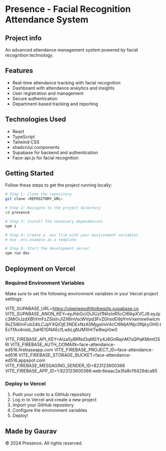 
# Presence - Facial Recognition Attendance System

## Project info

An advanced attendance management system powered by facial recognition technology.

## Features

- Real-time attendance tracking with facial recognition
- Dashboard with attendance analytics and insights
- User registration and management
- Secure authentication
- Department-based tracking and reporting

## Technologies Used

- React
- TypeScript
- Tailwind CSS
- shadcn/ui components
- Supabase for backend and authentication
- Face-api.js for facial recognition

## Getting Started

Follow these steps to get the project running locally:

```sh
# Step 1: Clone the repository
git clone <REPOSITORY_URL>

# Step 2: Navigate to the project directory
cd presence

# Step 3: Install the necessary dependencies
npm i

# Step 4: Create a .env file with your environment variables
# Use .env.example as a template

# Step 5: Start the development server
npm run dev
```

## Deployment on Vercel

### Required Environment Variables

Make sure to set the following environment variables in your Vercel project settings:

VITE_SUPABASE_URL=https://ulqeiwqodhltoibeqzlp.supabase.co
VITE_SUPABASE_ANON_KEY=eyJhbGciOiJIUzI1NiIsInR5cCI6IkpXVCJ9.eyJpc3MiOiJzdXBhYmFzZSIsInJlZiI6InVscWVpd3FvZGhsdG9pYmVxemxwIiwicm9sZSI6ImFub24iLCJpYXQiOjE3NDExNzA5MjgsImV4cCI6MjA1Njc0NjkyOH0.tEcTfAx4nisb_SaHE1GNAEcfLwbLgNJMXHrTw8wpGw0

VITE_FIREBASE_API_KEY=AIzaSyBRNd3qMSYy4J6GnRajnM7sQPqKMmtOSRI
VITE_FIREBASE_AUTH_DOMAIN=face-attendance-ed516.firebaseapp.com
VITE_FIREBASE_PROJECT_ID=face-attendance-ed516
VITE_FIREBASE_STORAGE_BUCKET=face-attendance-ed516.appspot.com
VITE_FIREBASE_MESSAGING_SENDER_ID=823123600366
VITE_FIREBASE_APP_ID=1:823123600366:web:6eaac2a3fa8cf9429dca85

### Deploy to Vercel

1. Push your code to a GitHub repository
2. Log in to Vercel and create a new project
3. Import your GitHub repository
4. Configure the environment variables
5. Deploy!

## Made by Gaurav

© 2024 Presence. All rights reserved.
